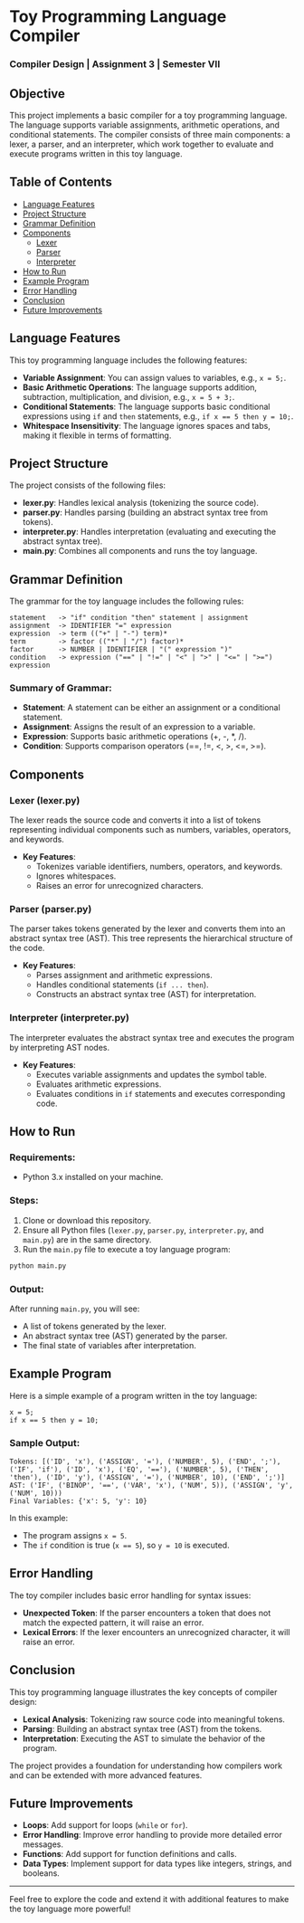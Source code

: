
# Toy Programming Language Compiler

### Compiler Design | Assignment 3 | Semester VII

## Objective
This project implements a basic compiler for a toy programming language. The language supports variable assignments, arithmetic operations, and conditional statements. The compiler consists of three main components: a lexer, a parser, and an interpreter, which work together to evaluate and execute programs written in this toy language.

## Table of Contents
- [Language Features](#language-features)
- [Project Structure](#project-structure)
- [Grammar Definition](#grammar-definition)
- [Components](#components)
  - [Lexer](#lexer-lexerpy)
  - [Parser](#parser-parserpy)
  - [Interpreter](#interpreter-interpreterpy)
- [How to Run](#how-to-run)
- [Example Program](#example-program)
- [Error Handling](#error-handling)
- [Conclusion](#conclusion)
- [Future Improvements](#future-improvements)

## Language Features
This toy programming language includes the following features:

- **Variable Assignment**: You can assign values to variables, e.g., `x = 5;`.
- **Basic Arithmetic Operations**: The language supports addition, subtraction, multiplication, and division, e.g., `x = 5 + 3;`.
- **Conditional Statements**: The language supports basic conditional expressions using `if` and `then` statements, e.g., `if x == 5 then y = 10;`.
- **Whitespace Insensitivity**: The language ignores spaces and tabs, making it flexible in terms of formatting.

## Project Structure
The project consists of the following files:
- **lexer.py**: Handles lexical analysis (tokenizing the source code).
- **parser.py**: Handles parsing (building an abstract syntax tree from tokens).
- **interpreter.py**: Handles interpretation (evaluating and executing the abstract syntax tree).
- **main.py**: Combines all components and runs the toy language.

## Grammar Definition
The grammar for the toy language includes the following rules:

```ebnf
statement   -> "if" condition "then" statement | assignment
assignment  -> IDENTIFIER "=" expression
expression  -> term (("+" | "-") term)*
term        -> factor (("*" | "/") factor)*
factor      -> NUMBER | IDENTIFIER | "(" expression ")"
condition   -> expression ("==" | "!=" | "<" | ">" | "<=" | ">=") expression
```

### Summary of Grammar:
- **Statement**: A statement can be either an assignment or a conditional statement.
- **Assignment**: Assigns the result of an expression to a variable.
- **Expression**: Supports basic arithmetic operations (+, -, *, /).
- **Condition**: Supports comparison operators (==, !=, <, >, <=, >=).

## Components

### Lexer (lexer.py)
The lexer reads the source code and converts it into a list of tokens representing individual components such as numbers, variables, operators, and keywords.

- **Key Features**:
  - Tokenizes variable identifiers, numbers, operators, and keywords.
  - Ignores whitespaces.
  - Raises an error for unrecognized characters.

### Parser (parser.py)
The parser takes tokens generated by the lexer and converts them into an abstract syntax tree (AST). This tree represents the hierarchical structure of the code.

- **Key Features**:
  - Parses assignment and arithmetic expressions.
  - Handles conditional statements (`if ... then`).
  - Constructs an abstract syntax tree (AST) for interpretation.

### Interpreter (interpreter.py)
The interpreter evaluates the abstract syntax tree and executes the program by interpreting AST nodes.

- **Key Features**:
  - Executes variable assignments and updates the symbol table.
  - Evaluates arithmetic expressions.
  - Evaluates conditions in `if` statements and executes corresponding code.

## How to Run

### Requirements:
- Python 3.x installed on your machine.

### Steps:
1. Clone or download this repository.
2. Ensure all Python files (`lexer.py`, `parser.py`, `interpreter.py`, and `main.py`) are in the same directory.
3. Run the `main.py` file to execute a toy language program:
```bash
python main.py
```

### Output:
After running `main.py`, you will see:
- A list of tokens generated by the lexer.
- An abstract syntax tree (AST) generated by the parser.
- The final state of variables after interpretation.

## Example Program
Here is a simple example of a program written in the toy language:

```plaintext
x = 5;
if x == 5 then y = 10;
```

### Sample Output:
```plaintext
Tokens: [('ID', 'x'), ('ASSIGN', '='), ('NUMBER', 5), ('END', ';'), ('IF', 'if'), ('ID', 'x'), ('EQ', '=='), ('NUMBER', 5), ('THEN', 'then'), ('ID', 'y'), ('ASSIGN', '='), ('NUMBER', 10), ('END', ';')]
AST: ('IF', ('BINOP', '==', ('VAR', 'x'), ('NUM', 5)), ('ASSIGN', 'y', ('NUM', 10)))
Final Variables: {'x': 5, 'y': 10}
```

In this example:
- The program assigns `x = 5`.
- The `if` condition is true (`x == 5`), so `y = 10` is executed.

## Error Handling
The toy compiler includes basic error handling for syntax issues:

- **Unexpected Token**: If the parser encounters a token that does not match the expected pattern, it will raise an error.
- **Lexical Errors**: If the lexer encounters an unrecognized character, it will raise an error.

## Conclusion
This toy programming language illustrates the key concepts of compiler design:

- **Lexical Analysis**: Tokenizing raw source code into meaningful tokens.
- **Parsing**: Building an abstract syntax tree (AST) from the tokens.
- **Interpretation**: Executing the AST to simulate the behavior of the program.

The project provides a foundation for understanding how compilers work and can be extended with more advanced features.

## Future Improvements
- **Loops**: Add support for loops (`while` or `for`).
- **Error Handling**: Improve error handling to provide more detailed error messages.
- **Functions**: Add support for function definitions and calls.
- **Data Types**: Implement support for data types like integers, strings, and booleans.

---

Feel free to explore the code and extend it with additional features to make the toy language more powerful!

